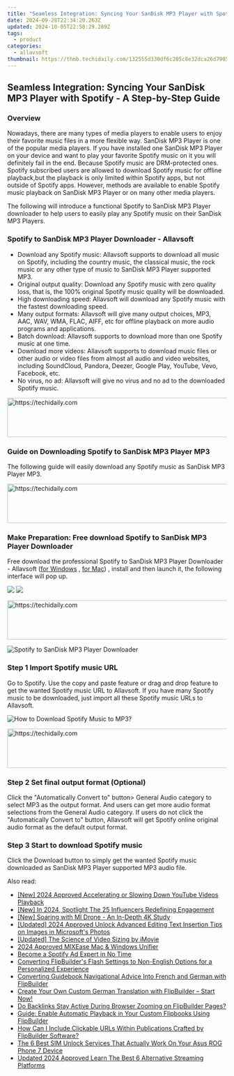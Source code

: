 ```yaml
---
title: "Seamless Integration: Syncing Your SanDisk MP3 Player with Spotify - A Step-by-Step Guide"
date: 2024-09-28T22:34:20.263Z
updated: 2024-10-05T22:58:29.289Z
tags:
  - product
categories:
  - allavsoft
thumbnail: https://thmb.techidaily.com/132555d330df6c205c8e32dca26d7905a91b5054d60d992a4b9ddb9496678dda.png
---
```


## Seamless Integration: Syncing Your SanDisk MP3 Player with Spotify - A Step-by-Step Guide

### Overview

Nowadays, there are many types of media players to enable users to enjoy their favorite music files in a more flexible way. SanDisk MP3 Player is one of the popular media players. If you have installed one SanDisk MP3 Player on your device and want to play your favorite Spotify music on it you will definitely fail in the end. Because Spotify music are DRM-protected ones. Spotify subscribed users are allowed to download Spotify music for offline playback,but the playback is only limited within Spotify apps, but not outside of Spotify apps. However, methods are available to enable Spotify music playback on SanDisk MP3 Player or on many other media players.

The following will introduce a functional Spotify to SanDisk MP3 Player downloader to help users to easily play any Spotify music on their SanDisk MP3 Players.

### Spotify to SanDisk MP3 Player Downloader - Allavsoft

* Download any Spotify music: Allavsoft supports to download all music on Spotify, including the country music, the classical music, the rock music or any other type of music to SanDisk MP3 Player supported MP3.
* Original output quality: Download any Spotify music with zero quality loss, that is, the 100% original Spotify music quality will be downloaded.
* High downloading speed: Allavsoft will download any Spotify music with the fastest downloading speed.
* Many output formats: Allavsoft will give many output choices, MP3, AAC, WAV, WMA, FLAC, AIFF, etc for offline playback on more audio programs and applications.
* Batch download: Allavsoft supports to download more than one Spotify music at one time.
* Download more videos: Allavsoft supports to download music files or other audio or video files from almost all audio and video websites, including SoundCloud, Pandora, Deezer, Google Play, YouTube, Vevo, Facebook, etc.
* No virus, no ad: Allavsoft will give no virus and no ad to the downloaded Spotify music.

<!-- affiliate ads begin -->
<a href="https://imp.i357552.net/c/5597632/947750/11832" target="_top" id="947750">
  <img src="//a.impactradius-go.com/display-ad/11832-947750" border="0" alt="https://techidaily.com" width="728" height="90"/>
</a>
<img height="0" width="0" src="https://imp.i357552.net/i/5597632/947750/11832" style="position:absolute;visibility:hidden;" border="0" />
<!-- affiliate ads end -->

### Guide on Downloading Spotify to SanDisk MP3 Player MP3

The following guide will easily download any Spotify music as SanDisk MP3 Player MP3.

<!-- affiliate ads begin -->
<a href="https://aligracehair.sjv.io/c/5597632/2080347/19272" target="_top" id="2080347">
  <img src="//a.impactradius-go.com/display-ad/19272-2080347" border="0" alt="https://techidaily.com" width="728" height="90"/>
</a>
<img height="0" width="0" src="https://aligracehair.sjv.io/i/5597632/2080347/19272" style="position:absolute;visibility:hidden;" border="0" />
<!-- affiliate ads end -->

### Make Preparation: Free download Spotify to SanDisk MP3 Player Downloader

Free download the professional Spotify to SanDisk MP3 Player Downloader - Allavsoft ([for Windows](https://tools.techidaily.com/allavsoft/products/) , [for Mac](https://tools.techidaily.com/allavsoft/products/)) , install and then launch it, the following interface will pop up.

[![](https://www.allavsoft.com/how-to/../images/how-to/free-download-win.jpg)](https://tools.techidaily.com/allavsoft/products/) [![](https://www.allavsoft.com/how-to/../images/how-to/free-download-mac.jpg)](https://tools.techidaily.com/allavsoft/products/)

<!-- affiliate ads begin -->
<a href="https://laganoo.pxf.io/c/5597632/1484950/16446" target="_top" id="1484950">
  <img src="//a.impactradius-go.com/display-ad/16446-1484950" border="0" alt="https://techidaily.com" width="728" height="90"/>
</a>
<img height="0" width="0" src="https://laganoo.pxf.io/i/5597632/1484950/16446" style="position:absolute;visibility:hidden;" border="0" />
<!-- affiliate ads end -->

![Spotify to SanDisk MP3 Player Downloader](https://www.allavsoft.com/how-to/../images/allavsoft/screen-shot-600.jpg)

### Step 1 Import Spotify music URL

Go to Spotify. Use the copy and paste feature or drag and drop feature to get the wanted Spotify music URL to Allavsoft. If you have many Spotify music to be downloaded, just import all these Spotify music URLs to Allavsoft.

![How to Download Spotify Music to MP3?](https://www.allavsoft.com/how-to/../images/how-to/download-rtmp-video/download-rtmp-video.jpg)

<!-- affiliate ads begin -->
<a href="https://appsumo.8odi.net/c/5597632/2100534/7443" target="_top" id="2100534">
  <img src="//a.impactradius-go.com/display-ad/7443-2100534" border="0" alt="https://techidaily.com" width="728" height="90"/>
</a>
<img height="0" width="0" src="https://appsumo.8odi.net/i/5597632/2100534/7443" style="position:absolute;visibility:hidden;" border="0" />
<!-- affiliate ads end -->

### Step 2 Set final output format (Optional)

Click the "Automatically Convert to" button> General Audio category to select MP3 as the output format. And users can get more audio format selections from the General Audio category. If users do not click the "Automatically Convert to" button, Allavsoft will get Spotify online original audio format as the default output format.

### Step 3 Start to download Spotify music

Click the Download button to simply get the wanted Spotify music downloaded as SanDisk MP3 Player supported MP3 audio file.

<ins class="adsbygoogle"
     style="display:block"
     data-ad-format="autorelaxed"
     data-ad-client="ca-pub-7571918770474297"
     data-ad-slot="1223367746"></ins>

<ins class="adsbygoogle"
     style="display:block"
     data-ad-client="ca-pub-7571918770474297"
     data-ad-slot="8358498916"
     data-ad-format="auto"
     data-full-width-responsive="true"></ins>

<span class="atpl-alsoreadstyle">Also read:</span>
<div><ul>
<li><a href="https://youtube-blog.techidaily.com/024-approved-accelerating-or-slowing-down-youtube-videos-playback/"><u>[New] 2024 Approved Accelerating or Slowing Down YouTube Videos Playback</u></a></li>
<li><a href="https://instagram-videos.techidaily.com/new-in-2024-spotlight-the-25-influencers-redefining-engagement/"><u>[New] In 2024, Spotlight The 25 Influencers Redefining Engagement</u></a></li>
<li><a href="https://some-guidance.techidaily.com/new-soaring-with-mi-drone-an-in-depth-4k-study/"><u>[New] Soaring with MI Drone - An In-Depth 4K Study</u></a></li>
<li><a href="https://fox-access.techidaily.com/updated-2024-approved-unlock-advanced-editing-text-insertion-tips-on-images-in-microsofts-photos/"><u>[Updated] 2024 Approved Unlock Advanced Editing Text Insertion Tips on Images in Microsoft's Photos</u></a></li>
<li><a href="https://some-approaches.techidaily.com/updated-the-science-of-video-sizing-by-imovie/"><u>[Updated] The Science of Video Sizing by iMovie</u></a></li>
<li><a href="https://fox-blue.techidaily.com/2024-approved-mixease-mac-and-windows-unifier/"><u>2024 Approved MIXEase Mac & Windows Unifier</u></a></li>
<li><a href="https://article-helps.techidaily.com/become-a-spotify-ad-expert-in-no-time/"><u>Become a Spotify Ad Expert in No Time</u></a></li>
<li><a href="https://win-excellent.techidaily.com/converting-flipbuilders-flash-settings-to-non-english-options-for-a-personalized-experience/"><u>Converting FlipBuilder's Flash Settings to Non-English Options for a Personalized Experience</u></a></li>
<li><a href="https://win-excellent.techidaily.com/converting-guidebook-navigational-advice-into-french-and-german-with-flipbuilder/"><u>Converting Guidebook Navigational Advice Into French and German with FlipBuilder</u></a></li>
<li><a href="https://win-excellent.techidaily.com/create-your-own-custom-german-translation-with-flipbuilder-start-now/"><u>Create Your Own Custom German Translation with FlipBuilder – Start Now!</u></a></li>
<li><a href="https://win-excellent.techidaily.com/do-backlinks-stay-active-during-browser-zooming-on-flipbuilder-pages/"><u>Do Backlinks Stay Active During Browser Zooming on FlipBuilder Pages?</u></a></li>
<li><a href="https://win-excellent.techidaily.com/guide-enable-automatic-playback-in-your-custom-flipbooks-using-flipbuilder/"><u>Guide: Enable Automatic Playback in Your Custom Flipbooks Using FlipBuilder</u></a></li>
<li><a href="https://win-excellent.techidaily.com/how-can-i-include-clickable-urls-within-publications-crafted-by-flipbuilder-software/"><u>How Can I Include Clickable URLs Within Publications Crafted by FlipBuilder Software?</u></a></li>
<li><a href="https://sim-unlock.techidaily.com/the-6-best-sim-unlock-services-that-actually-work-on-your-asus-rog-phone-7-device-by-drfone-android/"><u>The 6 Best SIM Unlock Services That Actually Work On Your Asus ROG Phone 7 Device</u></a></li>
<li><a href="https://ai-live-streaming.techidaily.com/updated-2024-approved-learn-the-best-6-alternative-streaming-platforms/"><u>Updated 2024 Approved Learn The Best 6 Alternative Streaming Platforms</u></a></li>
</ul></div>

